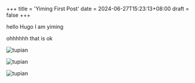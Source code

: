 +++
title = 'Yiming First Post'
date = 2024-06-27T15:23:13+08:00
draft = false
+++

hello Hugo
I am yiming

ohhhhhh
that is ok

![tupian](\images\58.jpg)

![tupian](images\58.jpg)

![tupian](58.jpg)

